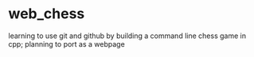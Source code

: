 # web_chess
learning to use git and github by building a command line chess game in cpp;
planning to port as a webpage
